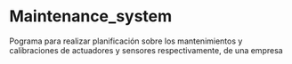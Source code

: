 # Maintenance_system
Pograma para realizar planificación sobre los mantenimientos y calibraciones de actuadores y sensores respectivamente, de una empresa
